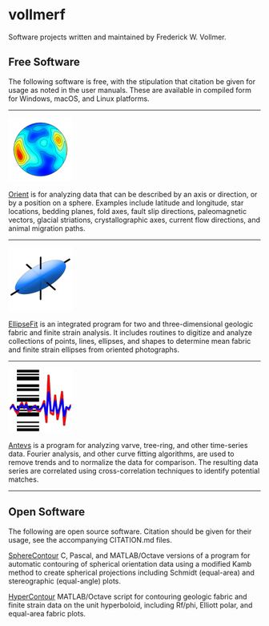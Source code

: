 # vollmerf

Software projects written and maintained by Frederick W. Vollmer.

## Free Software

The following software is free, with the stipulation that citation be given for usage as noted in the user manuals. These are available in compiled form for Windows, macOS, and Linux platforms.

---

![Orient](images/Orient3_128n.png)

[Orient](https://www.frederickvollmer.com/orient/) is for analyzing data that can be described by an axis or direction, or by a position on a sphere. Examples include latitude and longitude, star locations, bedding planes, fold axes, fault slip directions, paleomagnetic vectors, glacial striations, crystallographic axes, current flow directions, and animal migration paths.

---

![EllipseFit](images/EllipseFitIcon_128.png)

[EllipseFit](https://www.frederickvollmer.com/ellipsefit/) is an integrated program for two and three-dimensional geologic fabric and finite strain analysis. It includes routines to digitize and analyze collections of points, lines, ellipses, and shapes to determine mean fabric and finite strain ellipses from oriented photographs.

---

![Antevs](images/AntevsIcon_128.png)

[Antevs](antevs/) is a program for analyzing varve, tree-ring, and other time-series data. Fourier analysis, and other curve fitting algorithms, are used to remove trends and to normalize the data for comparison. The resulting data series are correlated using cross-correlation techniques to identify potential matches. 

--- 

## Open Software

The following are open source software. Citation should be given for their usage, see the accompanying CITATION.md files. 

[SphereContour](https://vollmerf.github.io/spherecontour/) C, Pascal, and MATLAB/Octave versions of a program for automatic contouring of spherical orientation data using a modified Kamb method to create spherical projections including Schmidt (equal-area) and stereographic (equal-angle) plots. 

[HyperContour](https://vollmerf.github.io/hypercontour/) MATLAB/Octave script for contouring geologic fabric and finite strain data on the unit hyperboloid, including Rf/phi, Elliott polar, and equal-area fabric plots. 

